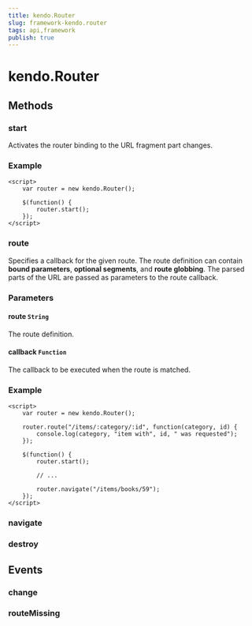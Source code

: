 ```yaml
---
title: kendo.Router
slug: framework-kendo.router
tags: api,framework
publish: true
---
```


# kendo.Router

## Methods

### start

Activates the router binding to the URL fragment part changes.

### Example

    <script>
        var router = new kendo.Router();

        $(function() {
            router.start();
        });
    </script>

### route

Specifies a callback for the given route. The route definition can contain **bound parameters**, **optional segments**, and **route globbing**.
The parsed parts of the URL are passed as parameters to the route callback.

### Parameters

#### route `String`

The route definition.

#### callback `Function`

The callback to be executed when the route is matched.

### Example

    <script>
        var router = new kendo.Router();

        router.route("/items/:category/:id", function(category, id) {
            console.log(category, "item with", id, " was requested");
        });

        $(function() {
            router.start();

            // ...

            router.navigate("/items/books/59");
        });
    </script>

### navigate

### destroy

## Events

### change

### routeMissing



